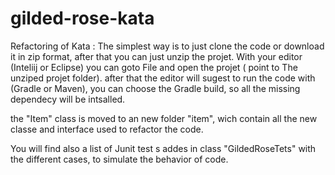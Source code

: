 # gilded-rose-kata
Refactoring of Kata : 
The simplest way is to just clone the code or download it in zip format, after that you can just unzip the projet.
With your editor (Inteliij or Eclipse) you can goto File and open the projet ( point to The unziped projet folder). after that the editor will sugest to run the code with (Gradle or Maven), you can choose the Gradle build, so all the missing dependecy will be intsalled. 

the "Item" class is moved to an new folder "item", wich contain all the new classe and interface used to refactor the code.

You will  find also a list of Junit test s addes in class "GildedRoseTets" with the different cases, to simulate the behavior of code.

